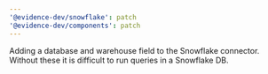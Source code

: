 ```yaml
---
'@evidence-dev/snowflake': patch
'@evidence-dev/components': patch
---
```


Adding a database and warehouse field to the Snowflake connector. Without these it is difficult to run queries in a Snowflake DB.
